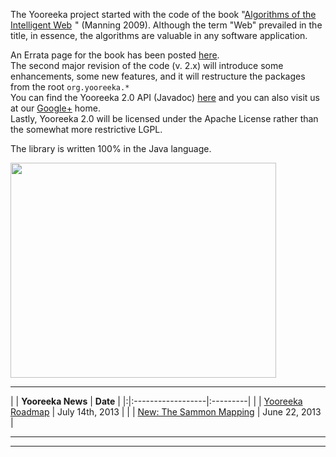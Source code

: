The Yooreeka project started with the code of the book "<a href='http://www.amazon.com/gp/product/1933988665/ref=as_li_tf_tl?ie=UTF8&camp=1789&creative=9325&creativeASIN=1933988665&linkCode=as2&tag=magrll05-20'>Algorithms of the Intelligent Web</a><img src='http://www.assoc-amazon.com/e/ir?t=magrll05-20&l=as2&o=1&a=1933988665' alt='' border='0' width='1' height='1' />
" (Manning 2009). Although the term "Web" prevailed in the title, in essence, the algorithms are valuable in any software application.
<br />

An Errata page for the book has been posted <a href='http://www.marmanis.com/static/AIW-Errata/AIW-Errata.html'>here</a>.
<br />
The second major revision of the code (v. 2.x) will introduce some enhancements, some new features, and it will restructure the packages from the root `org.yooreeka.*`
<br />
You can find the Yooreeka 2.0 API (Javadoc) <a href='http://www.marmanis.com/static/javadoc/index.html'>here</a> and you can also visit us at our <a href='https://plus.google.com/104139236480160442995'>Google+</a> home.
<br />
Lastly, Yooreeka 2.0 will be licensed under the Apache License rather than the somewhat more restrictive LGPL.

The library is written 100% in the Java language.

<a href='http://www.youtube.com/watch?feature=player_embedded&v=B2BIO8OTyZo' target='_blank'><img src='http://img.youtube.com/vi/B2BIO8OTyZo/0.jpg' width='425' height=344 /></a>


---


| | **Yooreeka News** | **Date** |
|:|:------------------|:---------|
|  | [Yooreeka Roadmap](http://blog.yooreeka.com/post/55449966472/yooreeka-roadmap) | July 14th, 2013 |
|  | [New: The Sammon Mapping](http://blog.yooreeka.com/post/55457996289/the-sammon-mapping-nonlinear-projections-for) | June 22, 2013 |


---





---
